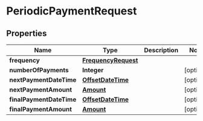 
# PeriodicPaymentRequest

## Properties
Name | Type | Description | Notes
------------ | ------------- | ------------- | -------------
**frequency** | [**FrequencyRequest**](FrequencyRequest.md) |  | 
**numberOfPayments** | **Integer** |  |  [optional]
**nextPaymentDateTime** | [**OffsetDateTime**](OffsetDateTime.md) |  |  [optional]
**nextPaymentAmount** | [**Amount**](Amount.md) |  |  [optional]
**finalPaymentDateTime** | [**OffsetDateTime**](OffsetDateTime.md) |  |  [optional]
**finalPaymentAmount** | [**Amount**](Amount.md) |  |  [optional]



